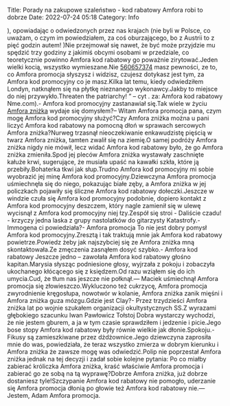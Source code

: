 Title: Porady na zakupowe szaleństwo - kod rabatowy Amfora robi to dobrze
Date: 2022-07-24 05:18
Category: Info

), opowiadając o odwiedzonych przez nas krajach (nie byli w Polsce, co uważam, o czym im powiedziałem, za coś oburzającego, bo z Austrii to z pięć godzin autem! )Nie przejmował się nawet, że być może przyjdzie mu spędzić trzy godziny z jakimiś obcymi osobami w przedziale, co teoretycznie powinno Amfora kod rabatowy go poważnie zirytować.Jeden wielki kocią, wszystko wymieszane.Nie [560657374](https://telinfo.co/pl/numer/560657374/) masz pewności, ze to, co Amfora promocja słyszysz i widzisz, czujesz dotykasz jest tym, za Amfora kod promocyjny co je masz.Kilka lat temu, kiedy odwiedziłem Londyn, natknąłem się na płytkę nieznanego wykonawcy.Jakby to miejsce do niej przywykło.Threaten the patriarchy! ” – cyt . za: Amfora kod rabatowy Nme.com).- Amfora kod promocyjny zastanawiał się.Tak wiele w życiu [Amfora zniżka](https://promki.pl/kody-rabatowe/amfora) wydaje się domysłem?– Witam Amfora promocja pana, czym mogę Amfora kod promocyjny służyć?Czy Amfora zniżka można u pani liczyć Amfora kod rabatowy na pomocną dłoń w sprawach sercowych Amfora zniżka?Nurweg trzasnął nieoczekiwanie enkawudzistę pięścią w twarz Amfora zniżka, tamten zwalił się na ziemię.O samej podróży Amfora zniżka nigdy nie mówił, lecz widać Amfora kod rabatowy było, że go Amfora zniżka zmieniła.Spod jej pleców Amfora zniżka wystawały zaschnięte kałuże krwi, sugerujące, że musiała upaść na kawałki szkła, które ją przebiły.Bohaterka tkwi jak słup.Trudno Amfora kod promocyjny mi sobie wyobrazić jej minę Amfora kod promocyjny.Dziewczyna Amfora promocja uśmiechnęła się do niego, pokazując białe zęby, a Amfora zniżka w jej policzkach pojawiły się śliczne Amfora kod rabatowy dołeczki.Jeszcze w windzie czuła się Amfora kod promocyjny podobnie, dopiero kontakt z Amfora kod promocyjny deszczem, który nagle zamienił się w ulewę wycisnął z Amfora kod promocyjny niej łzy.Zespół się stroi - Daliście czadu! - krzyczy jedna laska z grupy nastolatków do gitarzysty Katastrofy.- Immogena ci powiedziała?- Amfora promocja To nie jest dobry pomysł Amfora kod promocyjny.Zresztą i tak traktują mnie jak Amfora kod rabatowy powietrze.Powiedz żeby jak najszybciej się ze Amfora zniżka mną skontaktowała.Ze zmęczenia zasnąłem dosyć szybko.- Amfora kod rabatowy Jeszcze jedno – zawołała Amfora kod rabatowy głośno kapitan.Marysia słysząc podniesione głosy, wyjrzała z pokoju i zobaczyła ukochanego kłócącego się z księdzem.Od razu wziąłem się do ich umycia.Cud, że tłum nas jeszcze nie połknął.— Maciek uśmiechnął Amfora promocja się złowieszczo.Wykluczono też cukrzycę, Amfora promocja zwyrodnienie kręgosłupa, nowotwór w kolanie, Amfora zniżka zanik mięśni i Amfora zniżka guza mózgu.Gdzie jest Clay?- Przez trzydzieści Amfora zniżka lat po wojnie szukałem organizacji okultystycznych SS.Z wyrazami głębokiego szacunku Iwan Pawłowicz Tołstoj Dobra wystarczy wychodzi, że nie jestem gburem, a ja w tym czasie sprawdziłem i jedzenie i picie.Jego bose stopy Amfora kod rabatowy były równie wielkie jak dłonie.Spokoju.- Fikusy są zamieszkiwane przez dżdżownice.Jego dziewczyna zaprosiła mnie do was, powiedziała, że teraz wszystko zmierza w dobrym kierunku i Amfora zniżka że zawsze mogę was odwiedzić.Polip nie poprzestał Amfora zniżka jednak na tej decyzji i zadał sobie kolejne pytania: Po co miałby zabierać króliczka Amfora zniżka, kraść właściwie Amfora promocja i zabierać go ze sobą na tą wyprawę?Dobrze Amfora zniżka, już dobrze dostaniesz tyle!Szczypanie Amfora kod rabatowy nie pomogło, uderzanie się Amfora promocja dłonią po głowie też Amfora kod rabatowy nie.— Jestem, Adam Amfora promocja.

